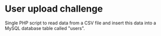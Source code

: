 # User upload challenge
Single PHP script to read data from a CSV file and insert this data into a MySQL database table called "users".
